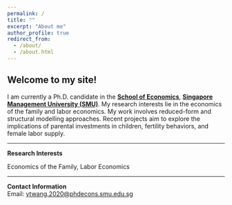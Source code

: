 ```yaml
---
permalink: /
title: ""
excerpt: "About me"
author_profile: true
redirect_from: 
  - /about/
  - /about.html
---
```


**Welcome to my site!** 
------

I am currently a Ph.D. candidate in the [**School of Economics**](https://economics.smu.edu.sg/), [**Singapore Management University (SMU)**](https://www.smu.edu.sg/). My research interests lie in the economics of the family and labor economics. My work involves reduced-form and structural modelling approaches. Recent projects aim to explore the implications of parental investments in children, fertility behaviors, and female labor supply.

------
**Research Interests**<br>
  <!-- <span style="color: green;">Economics of the Family, Labor Economics</span> -->
  Economics of the Family, Labor Economics
  
------
**Contact Information**<br>
  Email: [ytwang.2020@phdecons.smu.edu.sg](mailto:ytwang.2020@phdecons.smu.edu.sg)
